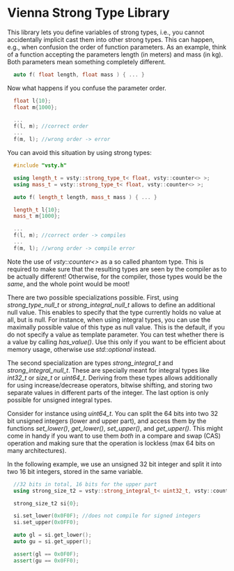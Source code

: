 # Vienna Strong Type Library

This library lets you define variables of strong types, i.e., you cannot accidentally implicit cast them into other strong types. This can happen, e.g., when confusion the order of function parameters. As an example, think of a function accepting the parameters length (in meters) and mass (in kg). Both parameters mean something completely different.

```cpp
  auto f( float length, float mass ) { ... }
```

Now what happens if you confuse the parameter order.

```cpp
  float l{10};
  float m{1000};

  ...
  f(l, m); //correct order
  ...
  f(m, l); //wrong order -> error
```

You can avoid this situation by using strong types:

```cpp
  #include "vsty.h"

  using length_t = vsty::strong_type_t< float, vsty::counter<> >;
  using mass_t = vsty::strong_type_t< float, vsty::counter<> >;

  auto f( length_t length, mass_t mass ) { ... }

  length_t l{10};
  mass_t m{1000};

  ...
  f(l, m); //correct order -> compiles
  ...
  f(m, l); //wrong order -> compile error

```

Note the use of *vsty::counter<>* as a so called phantom type. This is required to make sure that the resulting types are seen by the compiler as to be actually different! Otherwise, for the compiler, those types would be the *same*, and the whole point would be moot!

There are two possible specializations possible.
First, using *strong_type_null_t* or *strong_integral_null_t* allows to define an additional null value. This enables to specify that the type currently holds no value at all, but is null. For instance, when using integral types, you can use the maximally possible value of this type as null value. This is the default, if you do not specify a value as template parameter. You can test whether there is a value by calling *has_value()*. Use this only if you want to be efficient about memory usage, otherwise use *std::optional* instead.

The second specialization are types *strong_integral_t* and *strong_integral_null_t*. These are specially meant for integral types like *int32_t* or *size_t* or *uint64_t*. Deriving from these types allows additionally for using increase/decrease operators, bitwise shifting, and storing two separate values in different parts of the integer. The last option is only possible for unsigned integral types.

Consider for instance using *uint64_t*. You can split the 64 bits into two 32 bit unsigned integers (lower and upper part), and access them by the functions *set_lower()*, *get_lower()*, *set_upper()*, and *get_upper()*. This might come in handy if you want to use them *both* in a compare and swap (CAS) operation and making sure that the operation is lockless (max 64 bits on many architectures).

In the following example, we use an unsigned 32 bit integer and split it into two 16 bit integers, stored in the same variable.

```cpp
  //32 bits in total, 16 bits for the upper part
  using strong_size_t2 = vsty::strong_integral_t< uint32_t, vsty::counter<>, 16 >;

  strong_size_t2 si{0};

  si.set_lower(0x0F0F); //does not compile for signed integers
  si.set_upper(0x0FF0);

  auto gl = si.get_lower();
  auto gu = si.get_upper();

  assert(gl == 0x0F0F);
  assert(gu == 0x0FF0);
```
